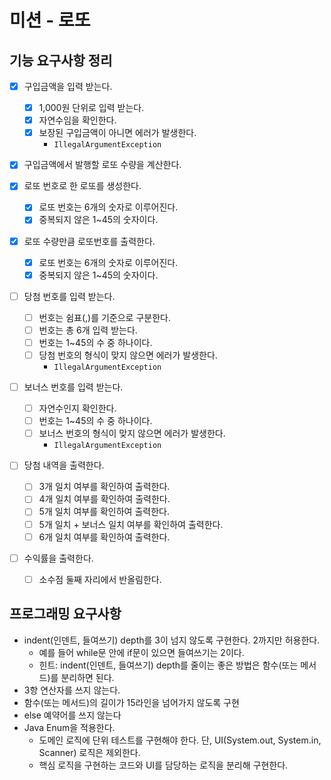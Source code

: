 # 미션 - 로또
## 기능 요구사항 정리
- [X] 구입금액을 입력 받는다.
  - [X] 1,000원 단위로 입력 받는다.
  - [X] 자연수임을 확인한다.
  - [X] 보장된 구입금액이 아니면 에러가 발생한다.
      - `IllegalArgumentException`

- [X] 구입금액에서 발행할 로또 수량을 계산한다.

- [X] 로또 번호로 한 로또를 생성한다.
    - [X] 로또 번호는 6개의 숫자로 이루어진다.
    - [X] 중복되지 않은 1~45의 숫자이다.

- [X] 로또 수량만큼 로또번호를 출력한다.
  - [X] 로또 번호는 6개의 숫자로 이루어진다.
  - [X] 중복되지 않은 1~45의 숫자이다.

- [ ] 당첨 번호를 입력 받는다.
  - [ ] 번호는 쉼표(,)를 기준으로 구분한다.
  - [ ] 번호는 총 6개 입력 받는다.
  - [ ] 번호는 1~45의 수 중 하나이다.
  - [ ] 당첨 번호의 형식이 맞지 않으면 에러가 발생한다.
    - `IllegalArgumentException`

- [ ] 보너스 번호를 입력 받는다.
  - [ ] 자연수인지 확인한다.
  - [ ] 번호는 1~45의 수 중 하나이다.
  - [ ] 보너스 번호의 형식이 맞지 않으면 에러가 발생한다.
    - `IllegalArgumentException`

- [ ] 당첨 내역을 출력한다.
  - [ ] 3개 일치 여부를 확인하여 출력한다.
  - [ ] 4개 일치 여부를 확인하여 출력한다.
  - [ ] 5개 일치 여부를 확인하여 출력한다.
  - [ ] 5개 일치 + 보너스 일치 여부를 확인하여 출력한다.
  - [ ] 6개 일치 여부를 확인하여 출력한다.
- [ ] 수익률을 출력한다.
  - [ ] 소수점 둘째 자리에서 반올림한다.


## 프로그래밍 요구사항
- indent(인덴트, 들여쓰기) depth를 3이 넘지 않도록 구현한다. 2까지만 허용한다.
  - 예를 들어 while문 안에 if문이 있으면 들여쓰기는 2이다.
  - 힌트: indent(인덴트, 들여쓰기) depth를 줄이는 좋은 방법은 함수(또는 메서드)를 분리하면 된다.
- 3항 연산자를 쓰지 않는다.
- 함수(또는 메서드)의 길이가 15라인을 넘어가지 않도록 구현
- else 예약어를 쓰지 않는다
- Java Enum을 적용한다.
  - 도메인 로직에 단위 테스트를 구현해야 한다. 단, UI(System.out, System.in, Scanner) 로직은 제외한다.
  - 핵심 로직을 구현하는 코드와 UI를 담당하는 로직을 분리해 구현한다.
